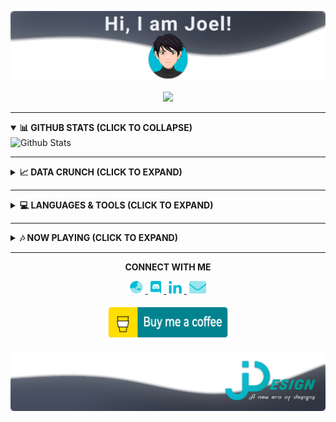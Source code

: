 [![JDesign](https://raw.githubusercontent.com/JDesignEra/JDesignEra/master/assets/headers/intro-header-v2.png)](https://jdesignera.com)

<p align="center">
  <img src="https://img.shields.io/badge/Pronoun-He%20%2F%20Him-0097A7?style=flat-square" />
 </p>

*****

<details open>
 <summary>
  <b>📊 GITHUB STATS (CLICK TO COLLAPSE)</b>
 </summary>
 
 <img height="178px" align="center" alt="Github Stats" title="Github Stats" src="https://github-readme-stats.jdesignera.vercel.app/api?username=JDesignEra&custom_title=GitHub%20Stats&title_color=88C0D0&text_color=ECEFF4&icon_color=00bcd4&bg_color=25,4C566A,2E3440&show_icons=true&border_radius=8&hide_border=true&count_private=true&include_all_commits=true&count_private=true" />

*****

<details>
 <summary>
  <b>📈 DATA CRUNCH (CLICK TO EXPAND)</b>
 </summary>
 
 <!--START_SECTION:waka-->
![Profile Views](http://img.shields.io/badge/Profile%20Views-1-blue)

**🐱 My GitHub Data** 

> 📦 566.2 kB Used in GitHub's Storage 
 > 
> 💼 Opted to Hire
 > 
> 📜 21 Public Repositories 
 > 
> 🔑 12 Private Repositories 
 > 
**I'm a Night 🦉** 

```text
🌞 Morning                1022 commits        ⬛⬛⬛⬛⬜⬜⬜⬜⬜⬜⬜⬜⬜⬜⬜⬜⬜⬜⬜⬜⬜⬜⬜⬜⬜   17.27 % 
🌆 Daytime                1289 commits        ⬛⬛⬛⬛⬛⬜⬜⬜⬜⬜⬜⬜⬜⬜⬜⬜⬜⬜⬜⬜⬜⬜⬜⬜⬜   21.78 % 
🌃 Evening                1835 commits        ⬛⬛⬛⬛⬛⬛⬛⬛⬜⬜⬜⬜⬜⬜⬜⬜⬜⬜⬜⬜⬜⬜⬜⬜⬜   31.00 % 
🌙 Night                  1773 commits        ⬛⬛⬛⬛⬛⬛⬛⬜⬜⬜⬜⬜⬜⬜⬜⬜⬜⬜⬜⬜⬜⬜⬜⬜⬜   29.95 % 
```



 Last Updated on 21/08/2024 16:04:43 UTC
<!--END_SECTION:waka-->
</details>

*****

<details>
  <summary>
    <b>💻 LANGUAGES & TOOLS (CLICK TO EXPAND)</b>
  </summary>

  <table>
    <tr>
      <th colspan="2">Languages</th>
    </tr>
    <tr>
      <td align="center" colspan="2">
        <img alt="HTML5" src="https://img.shields.io/badge/-HTML5-E34F26?style=for-the-badge&logoColor=fff&logo=html5" />
        <img alt="CSS3" src="https://img.shields.io/badge/-CSS3-1572B6?style=for-the-badge&logoColor=fff&logo=css3" />
        <img alt="SASS" src="https://img.shields.io/badge/-SASS-CC6699?style=for-the-badge&logoColor=fff&logo=sass" />
        <img alt="JavaScript" src="https://img.shields.io/badge/-JavaScript-c4b018?style=for-the-badge&logoColor=fff&logo=javascript" />
        <img alt="PHP" src="https://img.shields.io/badge/-PHP-777BB4?style=for-the-badge&logoColor=fff&logo=php" />
        <img alt="Java" src="https://img.shields.io/badge/-Java-007396?style=for-the-badge&logoColor=fff&logo=java" />
        <img alt="C#" src="https://img.shields.io/badge/-C%23-239120?style=for-the-badge&logoColor=fff&logo=c-sharp" />
        <img alt="Objective-C" src="https://img.shields.io/badge/-Objective--C-0070c5?style=for-the-badge&logoColor=fff&logo=apple" />
        <img alt="Swift" src="https://img.shields.io/badge/-Swift-FA7343?style=for-the-badge&logoColor=fff&logo=swift" />
        <img alt="Python" src="https://img.shields.io/badge/-Python-3776AB?style=for-the-badge&logoColor=fff&logo=python" />
        <img alt="TypeScript" src="https://img.shields.io/badge/-TypeScript-007ACC?style=for-the-badge&logoColor=fff&logo=typescript" />
      </td>
    </tr>
    <tr>
      <th>Frameworks</th>
      <th>Libraries</th>
    </tr>
    <tr>
      <td align="center">
        <img alt="Bootstrap" src="https://img.shields.io/badge/-Bootstrap-563D7C?style=for-the-badge&logoColor=fff&logo=bootstrap" />
        <img alt="Ionic" src="https://img.shields.io/badge/-Ionic-3880FF?style=for-the-badge&logoColor=fff&logo=ionic" />
        <img alt="Angular" src="https://img.shields.io/badge/-Angular-DD0031?style=for-the-badge&logoColor=fff&logo=angular" />
        <img alt="Flask" src="https://img.shields.io/badge/-Flask-000?style=for-the-badge&logoColor=fff&logo=flask" />
        <img alt="Symfony" src="https://img.shields.io/badge/-Symfony-000?style=for-the-badge&logoColor=fff&logo=symfony" />
        <img alt="React" src="https://img.shields.io/badge/-React-4eadc7?style=for-the-badge&logoColor=fff&logo=react" />
        <img alt="Next.js" src="https://img.shields.io/badge/-Next.js-000000?style=for-the-badge&logoColor=fff&logo=next.js" />
      </td>
      <td align="center">
        <img alt="jQuery" src="https://img.shields.io/badge/-jQuery-0769AD?style=for-the-badge&logoColor=fff&logo=jquery" />
      </td>
    </tr>
    <tr>
      <th>Databases</th>
      <th>Runtime</th>
    </tr>
    <tr>
      <td align="center">
        <img alt="SQLite" src="https://img.shields.io/badge/-SQLite-003B57?style=for-the-badge&logoColor=fff&logo=sqlite" />
        <img alt="SQL" src="https://img.shields.io/badge/-SQL-4479A1?style=for-the-badge&logoColor=fff&logo=mysql" />
        <img alt="Firebase" src="https://img.shields.io/badge/-Firebase-cca121?style=for-the-badge&logoColor=fff&logo=firebase" />
      </td>
      <td align="center">
        <img alt="Node.js" src="https://img.shields.io/badge/-Node.js-038c2e?style=for-the-badge&logoColor=fff&logo=node.js" />
      </td>
    </tr>
    <tr>
      <th colspan="2">Tools</th>
    </tr>
    <tr>
      <td align="center" colspan="2">
        <img alt="Visual Studio Code" src="https://img.shields.io/badge/-Visual%20Studio%20Code-007ACC?style=for-the-badge&logoColor=fff&logo=visual-studio-code" />
        <img alt="Visual Studio" src="https://img.shields.io/badge/-Visual%20Studio-5C2D91?style=for-the-badge&logoColor=fff&logo=visual-studio" />
        <img alt="Xcode" src="https://img.shields.io/badge/-Xcode-1575F9?style=for-the-badge&logoColor=fff&logo=xcode" />
        <img alt="PyCharm" src="https://img.shields.io/badge/-PyCharm-000?style=for-the-badge&logoColor=fff&logo=pycharm" />
        <img alt="Android Studio" src="https://img.shields.io/badge/-Android%20Studio-2fa866?style=for-the-badge&logoColor=fff&logo=android-studio" />
        <img alt="Eclipse IDE" src="https://img.shields.io/badge/-Eclipse%20IDE-2C2255?style=for-the-badge&logoColor=fff&logo=eclipse-ide" />
        <img alt="Adobe Photoshop" src="https://img.shields.io/badge/-Adobe%20Photoshop-31A8FF?style=for-the-badge&logoColor=fff&logo=adobe-photoshop" />
        <img alt="Adobe Illustrator" src="https://img.shields.io/badge/-Adobe%20Illustrator-FF9A00?style=for-the-badge&logoColor=fff&logo=adobe-illustrator" />
        <img alt="Sketch" src="https://img.shields.io/badge/-Sketch-dea300?style=for-the-badge&logoColor=fff&logo=sketch" />
        <img alt="GitKraken" src="https://img.shields.io/badge/-GitKraken-179287?style=for-the-badge&logoColor=fff&logo=gitkraken" />
      </td>
    </tr>
  </table>
</details>

*****

<details>
 <summary>
  <b>🎶 NOW PLAYING (CLICK TO EXPAND)</b>
 </summary>
 
 <p align="center">
  <a href="https://spotify-github-profile.vercel.app/api/view?uid=tgm.joel&redirect=true">
   <img alt="Spotify" src="https://spotify-github-profile.vercel.app/api/view?uid=tgm.joel&cover_image=true" />
  </a>
 </p>
</details>

*****

<p align="center">
  <b>CONNECT WITH ME</b>
  
  <p align="center">
    <a href="https://www.jdesignera.net">
     <img height="20px" alt="Website" src="https://raw.githubusercontent.com/JDesignEra/JDesignEra/master/assets/icons/globe-asia-duotone.svg" />
    </a>
    <a href="https://discordapp.com/users/156834654140235776">
     <img height="20px" alt="Discord" src="https://raw.githubusercontent.com/JDesignEra/JDesignEra/master/assets/icons/discord-brands.svg" />
    </a>
    <a href="https://www.linkedin.com/in/jdesignera">
      <img height="20px" alt="LinkedIn" src="https://raw.githubusercontent.com/JDesignEra/JDesignEra/master/assets/icons/linkedin-in-brands.svg" />
    </a>
    <a href="mailto:jdesignera.mail@gmail.com">
      <img height="20px" alt="Email" src="https://raw.githubusercontent.com/JDesignEra/JDesignEra/master/assets/icons/envelope-duotone.svg" />
    </a>
  </p>
  
  <p align="center">
   <a href="https://www.buymeacoffee.com/JDesignEra">
    <img width="200px" alt="Buy Me A Coffee" src="https://raw.githubusercontent.com/JDesignEra/JDesignEra/master/assets/buttons/bmc_coffee.gif" />
   </a>
</p>
</p>

<a href="https://jdesignera.net">
  <img src="https://raw.githubusercontent.com/JDesignEra/JDesignEra/8715c7f5a24b68e00b1da0a69ae2f450ad671e2f/assets/footers/bottom_wave_logo_footer_v2.png" />
</a>
